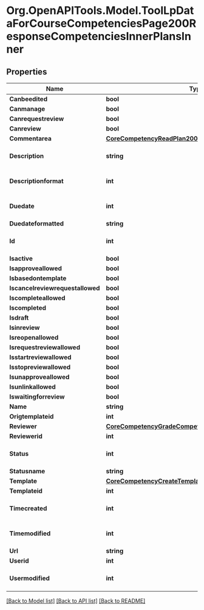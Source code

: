 # Org.OpenAPITools.Model.ToolLpDataForCourseCompetenciesPage200ResponseCompetenciesInnerPlansInner

## Properties

Name | Type | Description | Notes
------------ | ------------- | ------------- | -------------
**Canbeedited** | **bool** | canbeedited | [optional] 
**Canmanage** | **bool** | canmanage | [optional] 
**Canrequestreview** | **bool** | canrequestreview | [optional] 
**Canreview** | **bool** | canreview | [optional] 
**Commentarea** | [**CoreCompetencyReadPlan200ResponseCommentarea**](CoreCompetencyReadPlan200ResponseCommentarea.md) |  | [optional] 
**Description** | **string** | description | [optional] [default to ""]
**Descriptionformat** | **int** | description format (1 &#x3D; HTML, 0 &#x3D; MOODLE, 2 &#x3D; PLAIN, or 4 &#x3D; MARKDOWN) | [optional] [default to 1]
**Duedate** | **int** | duedate | [optional] [default to 0]
**Duedateformatted** | **string** | duedateformatted | [optional] 
**Id** | **int** | id | [optional] [default to 0]
**Isactive** | **bool** | isactive | [optional] 
**Isapproveallowed** | **bool** | isapproveallowed | [optional] 
**Isbasedontemplate** | **bool** | isbasedontemplate | [optional] 
**Iscancelreviewrequestallowed** | **bool** | iscancelreviewrequestallowed | [optional] 
**Iscompleteallowed** | **bool** | iscompleteallowed | [optional] 
**Iscompleted** | **bool** | iscompleted | [optional] 
**Isdraft** | **bool** | isdraft | [optional] 
**Isinreview** | **bool** | isinreview | [optional] 
**Isreopenallowed** | **bool** | isreopenallowed | [optional] 
**Isrequestreviewallowed** | **bool** | isrequestreviewallowed | [optional] 
**Isstartreviewallowed** | **bool** | isstartreviewallowed | [optional] 
**Isstopreviewallowed** | **bool** | isstopreviewallowed | [optional] 
**Isunapproveallowed** | **bool** | isunapproveallowed | [optional] 
**Isunlinkallowed** | **bool** | isunlinkallowed | [optional] 
**Iswaitingforreview** | **bool** | iswaitingforreview | [optional] 
**Name** | **string** | name | [optional] 
**Origtemplateid** | **int** | origtemplateid | [optional] 
**Reviewer** | [**CoreCompetencyGradeCompetency200ResponseActionuser**](CoreCompetencyGradeCompetency200ResponseActionuser.md) |  | [optional] 
**Reviewerid** | **int** | reviewerid | [optional] 
**Status** | **int** | status | [optional] [default to 0]
**Statusname** | **string** | statusname | [optional] 
**Template** | [**CoreCompetencyCreateTemplate200Response**](CoreCompetencyCreateTemplate200Response.md) |  | [optional] 
**Templateid** | **int** | templateid | [optional] 
**Timecreated** | **int** | timecreated | [optional] [default to 0]
**Timemodified** | **int** | timemodified | [optional] [default to 0]
**Url** | **string** | url | [optional] 
**Userid** | **int** | userid | [optional] 
**Usermodified** | **int** | usermodified | [optional] [default to 0]

[[Back to Model list]](../README.md#documentation-for-models) [[Back to API list]](../README.md#documentation-for-api-endpoints) [[Back to README]](../README.md)

